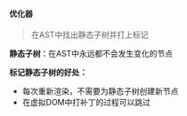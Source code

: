 

#### 优化器

> 在AST中找出静态子树并打上标记

**静态子树**：在AST中永远都不会发生变化的节点

**标记静态子树的好处：**

- 每次重新渲染，不需要为静态子树创建新节点
- 在虚拟DOM中打补丁的过程可以跳过

